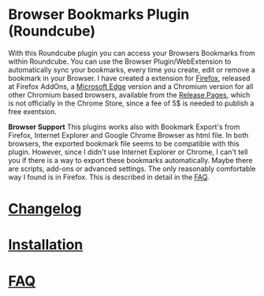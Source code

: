 # Browser Bookmarks Plugin (Roundcube)
With this Roundcube plugin you can access your Browsers Bookmarks from within Roundcube. You can use the Browser Plugin/WebExtension to automatically sync your bookmarks, every time you create, edit or remove a bookmark in your Browser. I have created a extension for [Firefox](https://addons.mozilla.org/addon/syncmarks/), released at Firefox AddOns, a [Microsoft Edge](https://microsoftedge.microsoft.com/addons/detail/syncmarks/ffobakhdlfhmnnkmimkbnbmnplihhphg) version and a Chromium version for all other Chromium based browsers, available from the [Release Pages](https://codeberg.org/Offerel/SyncMarks-Extension/releases), which is not officially in the Chrome Store, since a fee of 5$ is needed to publish a free exentsion.

**Browser Support**
This plugins works also with Bookmark Export's from Firefox, Internet Explorer and Google Chrome Browser as html file. In both browsers, the exported bookmark file seems to be compatible with this plugin. However, since I didn't use Internet Explorer or Chrome, I can't tell you if there is a way to export these bookmarks automatically. Maybe there are scripts, add-ons or advanced settings. The only reasonably comfortable way I found is in Firefox. This is described in detail in the [FAQ](../../wiki/FAQ). 

# [Changelog](CHANGELOG.md)

# [Installation](../../../wiki/Installation)

# [FAQ](../../../wiki/FAQ)